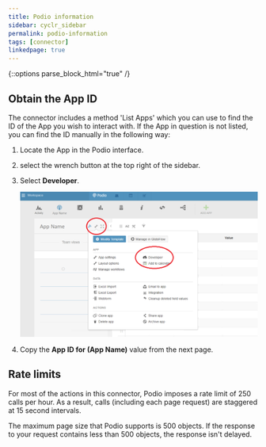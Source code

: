```yaml
---
title: Podio information
sidebar: cyclr_sidebar
permalink: podio-information
tags: [connector]
linkedpage: true
---
```

{::options parse_block_html="true" /}
<section class="card">

## Obtain the App ID

The connector includes a method 'List Apps' which you can use to find the ID of the App you wish to interact with. If the App in question is not listed, you can find the ID manually in the following way:

1. Locate the App in the Podio interface.
2. select the wrench button at the top right of the sidebar.
3. Select **Developer**.

   ![podio interface](./images/podio_screenshot_1.png)

4. Copy the **App ID for (App Name)** value from the next page.

</section>
<section class="card">

## Rate limits

For most of the actions in this connector, Podio imposes a rate limit of 250 calls per hour. As a result, calls (including each page request) are staggered at 15 second intervals.

The maximum page size that Podio supports is 500 objects. If the response to your request contains less than 500 objects, the response isn't delayed.

</section>
